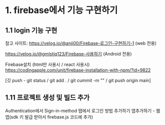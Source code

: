 # 1. firebase에서 기능 구현하기
## 1.1 login 기능 구현
참고 사이트: 
https://velog.io/@anji00/Firebase-로그인-구현하기-1 (web 전용)

https://velog.io/@gmlstjq123/Firebase-사용하기 (Android 전용)

Firebase설치 (html만 사용시 / react 사용시)
https://codingapple.com/unit/firebase-installation-with-npm/?id=9822

[깃 push - git status / git add . / git cummit -m "" / git push origin main]

## 1.11 프로젝트 생성 및 빌드 추가
Authentication에서 Sign-in-method 탭에서
로그인 방법 추가하기
앱추가하기 - 웹 앱(sdk 키 발급 받아서 firebase.js 코드에 추가)
